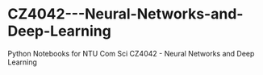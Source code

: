 # CZ4042---Neural-Networks-and-Deep-Learning

Python Notebooks for NTU Com Sci CZ4042 - Neural Networks and Deep Learning
